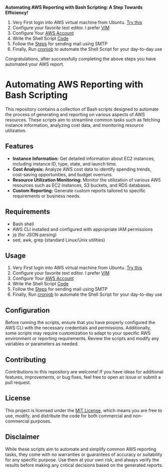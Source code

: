 <b>Automating AWS Reporting with Bash Scripting: A Step Towards Efficiency!</b>

1. Very First login into AWS virtual machine from Ubuntu. <a href="https://github.com/waliulrayhan/Automating-AWS-Reporting-with-Bash-Scripting/blob/main/SignIn%20AWS%20EC2%20From%20ubuntu">Try this</a>
2. Configure your favorite text editor. I prefer <a href="https://github.com/waliulrayhan/Automating-AWS-Reporting-with-Bash-Scripting/blob/main/VIM-Configuration">VIM</a>
3. Configure Your <a href="https://github.com/waliulrayhan/Automating-AWS-Reporting-with-Bash-Scripting/blob/main/AWS%20Configure">AWS Account</a>
4. Write the Shell Script <a href="https://github.com/waliulrayhan/Automating-AWS-Reporting-with-Bash-Scripting/blob/main/Shell%20Scripting">Code</a>
5. Follow the <a href="https://github.com/waliulrayhan/Automating-AWS-Reporting-with-Bash-Scripting/blob/main/Send%20Mail%20with%20SMTP">Steps</a> for sending mail using SMTP
6. Finally, Run <a href="https://github.com/waliulrayhan/Automating-AWS-Reporting-with-Bash-Scripting/blob/main/Cron%20Job">cronjob</a> to automate the Shell Script for your day-to-day use


Congratulations, after successfully completing the above steps you have automated your AWS report.


<h1>Automating AWS Reporting with Bash Scripting</h1>

<p>This repository contains a collection of Bash scripts designed to automate the process of generating and reporting on various aspects of AWS resources. These scripts aim to streamline common tasks such as fetching instance information, analyzing cost data, and monitoring resource utilization.</p>

<h2>Features</h2>
    <ul>
        <li><strong>Instance Information:</strong> Get detailed information about EC2 instances, including instance ID, type, state, and launch time.</li>
        <li><strong>Cost Analysis:</strong> Analyze AWS cost data to identify spending trends, cost-saving opportunities, and budget overruns.</li>
        <li><strong>Resource Utilization Monitoring:</strong> Monitor the utilization of various AWS resources such as EC2 instances, S3 buckets, and RDS databases.</li>
        <li><strong>Custom Reporting:</strong> Generate custom reports tailored to specific requirements or business needs.</li>
    </ul>

<h2>Requirements</h2>
    <ul>
        <li>Bash shell</li>
        <li>AWS CLI installed and configured with appropriate IAM permissions</li>
        <li>jq (for JSON parsing)</li>
        <li>sed, awk, grep (standard Linux/Unix utilities)</li>
    </ul>

<h2>Usage</h2>
    <ol>
        <li>Very First login into AWS virtual machine from Ubuntu. <a href="https://github.com/waliulrayhan/Automating-AWS-Reporting-with-Bash-Scripting/blob/main/SignIn%20AWS%20EC2%20From%20ubuntu">Try this</a></li>
        <li>Configure your favorite text editor. I prefer <a href="https://github.com/waliulrayhan/Automating-AWS-Reporting-with-Bash-Scripting/blob/main/VIM-Configuration">VIM</a></li>
        <li>Configure Your <a href="https://github.com/waliulrayhan/Automating-AWS-Reporting-with-Bash-Scripting/blob/main/AWS%20Configure">AWS Account</a></li>
        <li>Write the Shell Script <a href="https://github.com/waliulrayhan/Automating-AWS-Reporting-with-Bash-Scripting/blob/main/Shell%20Scripting">Code</a></li>
        <li>Follow the <a href="https://github.com/waliulrayhan/Automating-AWS-Reporting-with-Bash-Scripting/blob/main/Send%20Mail%20with%20SMTP">Steps</a> for sending mail using SMTP</li>
        <li>Finally, Run <a href="https://github.com/waliulrayhan/Automating-AWS-Reporting-with-Bash-Scripting/blob/main/Cron%20Job">cronjob</a> to automate the Shell Script for your day-to-day use</li>
    </ol>

<h2>Configuration</h2>
    <p>Before running the scripts, ensure that you have properly configured the AWS CLI with the necessary credentials and permissions. Additionally, some scripts may require customization to adapt to your specific AWS environment or reporting requirements. Review the scripts and modify any variables or parameters as needed.</p>

<h2>Contributing</h2>
    <p>Contributions to this repository are welcome! If you have ideas for additional features, improvements, or bug fixes, feel free to open an issue or submit a pull request.</p>

<h2>License</h2>
    <p>This project is licensed under the <a href="LICENSE">MIT License</a>, which means you are free to use, modify, and distribute the code for both commercial and non-commercial purposes.</p>

<h2>Disclaimer</h2>
    <p>While these scripts aim to automate and simplify common AWS reporting tasks, they come with no warranties or guarantees of accuracy or suitability for any specific purpose. Use them at your own risk, and always verify the results before making any critical decisions based on the generated reports.</p>

